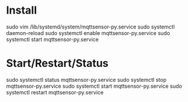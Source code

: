# Install
sudo vim /lib/systemd/system/mqttsensor-py.service
sudo systemctl daemon-reload
sudo systemctl enable mqttsensor-py.service
sudo systemctl start mqttsensor-py.service

# Start/Restart/Status
sudo systemctl status mqttsensor-py.service
sudo systemctl stop mqttsensor-py.service
sudo systemctl start mqttsensor-py.service
sudo systemctl restart mqttsensor-py.service

